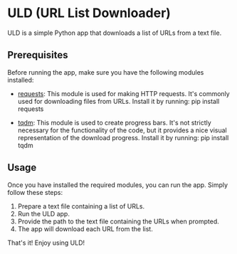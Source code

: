 # ULD (URL List Downloader)

ULD is a simple Python app that downloads a list of URLs from a text file.

## Prerequisites

Before running the app, make sure you have the following modules installed:

- [requests](https://pypi.org/project/requests/): This module is used for making HTTP requests. It's commonly used for downloading files from URLs. Install it by running:
pip install requests

- [tqdm](https://pypi.org/project/tqdm/): This module is used to create progress bars. It's not strictly necessary for the functionality of the code, but it provides a nice visual representation of the download progress. Install it by running:
pip install tqdm

## Usage

Once you have installed the required modules, you can run the app. Simply follow these steps:

1. Prepare a text file containing a list of URLs.
2. Run the ULD app.
3. Provide the path to the text file containing the URLs when prompted.
4. The app will download each URL from the list.

That's it! Enjoy using ULD!
